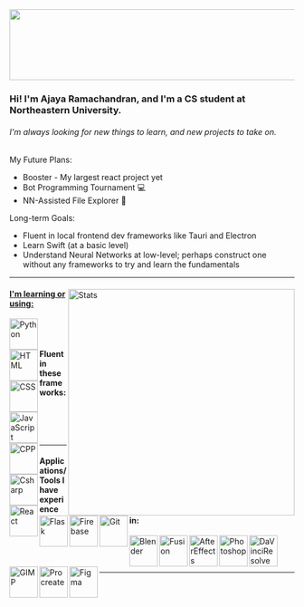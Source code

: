 <!--# Hello!-->
<img src="https://imagizer.imageshack.com/img922/6695/8cFx2e.jpg" width="1000" height ="125">

### Hi! I'm Ajaya Ramachandran, and I'm a CS student at Northeastern University.
###### I'm always looking for new things to learn, and new projects to take on.


My Future Plans:

- Booster - My largest react project yet
- Bot Programming Tournament 💻
- NN-Assisted File Explorer 📁

Long-term Goals:
- Fluent in local frontend dev frameworks like Tauri and Electron
- Learn Swift (at a basic level)
- Understand Neural Networks at low-level; perhaps construct one without any frameworks to try and learn the fundamentals

------


<a href="https://github.com/AjayaRamachandran">
    <img align="right" alt="Stats" width="400"
         src="https://github-readme-stats.vercel.app/api?username=AjayaRamachandran&theme=vue-dark&show_icons=true&rank_icon=github">

#### I'm learning or using:

<a href="https://www.python.org/">
    <img align="left" alt="Python" width="50" height="55" src="https://imagizer.imageshack.com/img924/7539/2flk0K.png">
</a>
<a href="https://developer.mozilla.org/en-US/docs/Web/HTML">
    <img align="left" alt="HTML" width="50" height="55" src="https://imagizer.imageshack.com/img923/3244/6hZ0Sz.png" />
</a>
<a href="https://developer.mozilla.org/en-US/docs/Web/CSS">
    <img align="left" alt="CSS" width="50" height="55" src="https://imagizer.imageshack.com/img924/2600/pjpe4L.png" />
</a>
<a href="https://javascript.com/">
    <img align="left" alt="JavaScript" width="50" height="55" src="https://imagizer.imageshack.com/img922/9379/9O7R9V.png" />
</a>
<a href="https://isocpp.org/">
    <img align="left" alt="CPP" width="50" height="55" src="https://imagizer.imageshack.com/img922/5638/DqeHWL.png" />
</a>
<a href="https://dotnet.microsoft.com/en-us/languages/csharp">
    <img align="left" alt="Csharp" width="50" height="55" src="https://www.dropbox.com/scl/fi/ghus0p95p20r9pammy32g/cs.png?rlkey=poxe41h2wb6652pw0s41dugwp&st=64vgaag2&raw=1" />
</a>

<br />
<br />

#### Fluent in these frameworks:
<a href="https://react.dev/">
    <img align="left" alt="React" width="50" height="55" src="https://i.ibb.co/vc98XgL/reacticon.png" />
</a>
<a href="https://flask.palletsprojects.com/en/stable/">
    <img align="left" alt="Flask" width="50" height="55" src="https://i.ibb.co/5GCZczG/flaskicon.png" />
</a>
<a href="https://firebase.google.com/">
    <img align="left" alt="Firebase" width="50" height="55" src="https://i.ibb.co/ZxnbVH9/firebaseicon.png" />
</a>
<a href="https://git-scm.com/">
    <img align="left" alt="Git" width="50" height="55" src="https://i.ibb.co/w4DH3dS/giticon.png" />
</a>
    
<br />
<br />
<br />

------
    
#### Applications/Tools I have experience in:

<a href="https://www.blender.org/">
    <img align="left" alt="Blender" width="50" height="55" src="https://imagizer.imageshack.com/img923/33/dzxH0l.png" />
</a>
<a href="https://www.autodesk.com/products/fusion-360/overview">
    <img align="left" alt="Fusion" width="50" height="55" src="https://imagizer.imageshack.com/img922/3936/vwbk4Y.png" />
</a>
<a href="https://www.adobe.com/products/aftereffects.html">
    <img align="left" alt="AfterEffects" width="50" height="55" src="https://imagizer.imageshack.com/img922/8963/KSofeR.png" />
</a>
<a href="https://www.adobe.com/products/photoshop.html">
    <img align="left" alt="Photoshop" width="50" height="55" src="https://imagizer.imageshack.com/img923/1165/IehGgr.png" />
</a>
<a href="https://www.blackmagicdesign.com/products/davinciresolve/">
    <img align="left" alt="DaVinciResolve" width="50" height="55" src="https://imagizer.imageshack.com/img922/9044/reLSjM.png" />
</a>
<a href="https://www.gimp.org/">
    <img align="left" alt="GIMP" width="50" height="55" src="https://imagizer.imageshack.com/img922/1499/ADRBtf.png" />
</a>    
<a href="https://procreate.art/">
    <img align="left" alt="Procreate" width="50" height="55" src="https://imagizer.imageshack.com/img922/6227/3Yowrv.png" />
</a>
<a href="https://www.figma.com/">
    <img align="left" alt="Figma" width="50" height="55" src="https://imagizer.imageshack.com/img924/1872/c7tR3f.png" />
</a>
    
<br />
<br />
<br />
    
------

<!---[![My GitHub Stats](https://github-readme-stats.vercel.app/api/?username=ajayaramachandran&count_private=true&theme=vue-dark&showicons=true)]()>
